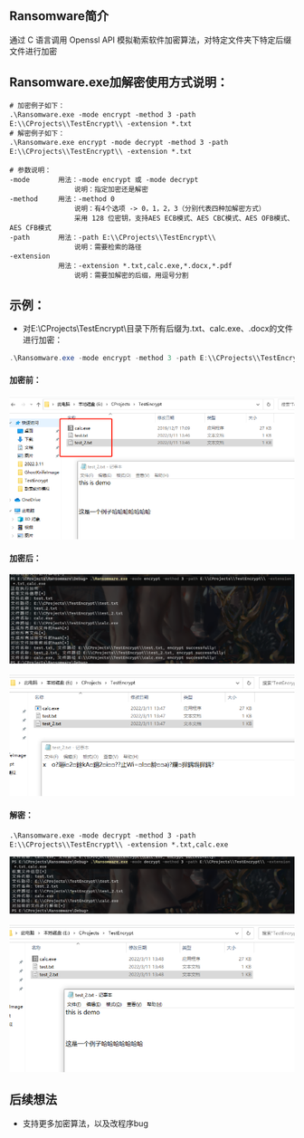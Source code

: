 ## Ransomware简介
通过 C 语言调用 Openssl API 模拟勒索软件加密算法，对特定文件夹下特定后缀文件进行加密

## Ransomware.exe加解密使用方式说明：

```shell
# 加密例子如下：
.\Ransomware.exe -mode encrypt -method 3 -path E:\\CProjects\\TestEncrypt\\ -extension *.txt
# 解密例子如下：
.\Ransomware.exe encrypt -mode decrypt -method 3 -path E:\\CProjects\\TestEncrypt\\ -extension *.txt

# 参数说明：
-mode		用法：-mode encrypt 或 -mode decrypt 
				说明：指定加密还是解密
-method		用法：-method 0 
				说明：有4个选项 -> 0，1，2，3（分别代表四种加解密方式）
				采用 128 位密钥，支持AES ECB模式、AES CBC模式、AES OFB模式、AES CFB模式
-path		用法：-path E:\\CProjects\\TestEncrypt\\ 
				说明：需要检索的路径
-extension 
			用法：-extension *.txt,calc.exe,*.docx,*.pdf 
				说明：需要加解密的后缀，用逗号分割
```

## 示例：

- 对E:\\CProjects\\TestEncrypt\\目录下所有后缀为.txt、calc.exe、.docx的文件进行加密：

```powershell
.\Ransomware.exe -mode encrypt -method 3 -path E:\\CProjects\\TestEncrypt\\ -extension *.txt,calc.exe
```

#### 加密前：

![](https://github.com/Hunter-0x07/Ransomware/blob/main/png/test_1.png)

#### 加密后：

![](https://github.com/Hunter-0x07/Ransomware/blob/main/png/test_2.png)

![](https://github.com/Hunter-0x07/Ransomware/blob/main/png/test_3.png)

#### 解密：

```shell
.\Ransomware.exe -mode decrypt -method 3 -path E:\\CProjects\\TestEncrypt\\ -extension *.txt,calc.exe
```

![](https://github.com/Hunter-0x07/Ransomware/blob/main/png/test_4.png)

![](https://github.com/Hunter-0x07/Ransomware/blob/main/png/test_5.png)

## 后续想法
- 支持更多加密算法，以及改程序bug
